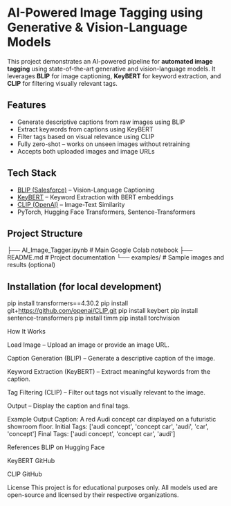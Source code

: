 # AI-Powered Image Tagging using Generative & Vision-Language Models

This project demonstrates an AI-powered pipeline for **automated image tagging** using state-of-the-art generative and vision-language models. It leverages **BLIP** for image captioning, **KeyBERT** for keyword extraction, and **CLIP** for filtering visually relevant tags.

## Features

- Generate descriptive captions from raw images using BLIP
- Extract keywords from captions using KeyBERT
- Filter tags based on visual relevance using CLIP
- Fully zero-shot – works on unseen images without retraining
- Accepts both uploaded images and image URLs

## Tech Stack

- [BLIP (Salesforce)](https://huggingface.co/Salesforce/blip-image-captioning-base) – Vision-Language Captioning
- [KeyBERT](https://github.com/MaartenGr/KeyBERT) – Keyword Extraction with BERT embeddings
- [CLIP (OpenAI)](https://github.com/openai/CLIP) – Image-Text Similarity
- PyTorch, Hugging Face Transformers, Sentence-Transformers

## Project Structure

├── AI_Image_Tagger.ipynb # Main Google Colab notebook 
├── README.md # Project documentation 
└── examples/ # Sample images and results (optional)

## Installation (for local development)

pip install transformers==4.30.2
pip install git+https://github.com/openai/CLIP.git
pip install keybert
pip install sentence-transformers
pip install timm
pip install torchvision

How It Works

Load Image – Upload an image or provide an image URL.

Caption Generation (BLIP) – Generate a descriptive caption of the image.

Keyword Extraction (KeyBERT) – Extract meaningful keywords from the caption.

Tag Filtering (CLIP) – Filter out tags not visually relevant to the image.

Output – Display the caption and final tags.

Example Output
Caption: A red Audi concept car displayed on a futuristic showroom floor.
Initial Tags: ['audi concept', 'concept car', 'audi', 'car', 'concept']
Final Tags: ['audi concept', 'concept car', 'audi']

References
BLIP on Hugging Face

KeyBERT GitHub

CLIP GitHub

License
This project is for educational purposes only. All models used are open-source and licensed by their respective organizations.
